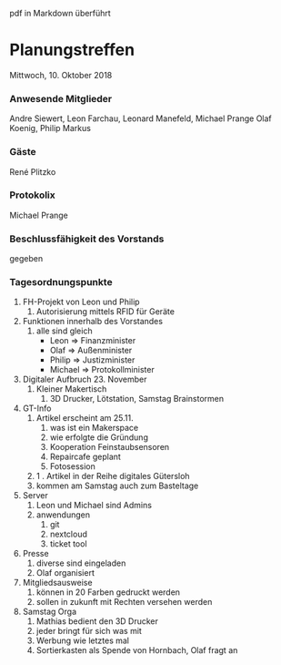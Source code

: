 pdf in Markdown überführt

# **Planungstreffen**
Mittwoch, 10. Oktober 2018

### Anwesende Mitglieder
Andre Siewert, Leon Farchau, Leonard Manefeld, Michael Prange Olaf Koenig, Philip Markus

### Gäste
René Plitzko

### Protokolix
Michael Prange

### Beschlussfähigkeit des Vorstands
gegeben

### Tagesordnungspunkte
1. FH-Projekt von Leon und Philip
	1. Autorisierung mittels RFID für Geräte
1. Funktionen innerhalb des Vorstandes
	1. alle sind gleich
		* Leon => Finanzminister
		* Olaf => Außenminister
		* Philip => Justizminister
		* Michael => Protokollminister
1. Digitaler Aufbruch 23. November
	1. Kleiner Makertisch
		1. 3D Drucker, Lötstation, Samstag Brainstormen
1. GT-Info
	1. Artikel erscheint am 25.11.
		1. was ist ein Makerspace
		1. wie erfolgte die Gründung
		1. Kooperation Feinstaubsensoren
		1. Repaircafe geplant
		1. Fotosession
	1. 1 . Artikel in der Reihe digitales Gütersloh
	1. kommen am Samstag auch zum Basteltage
1. Server
	1. Leon und Michael sind Admins
	1. anwendungen
		1. git
		1. nextcloud
		1. ticket tool
1. Presse
	1. diverse sind eingeladen
	1. Olaf organisiert
1. Mitgliedsausweise
	1. können in 20 Farben gedruckt werden
	1. sollen in zukunft mit Rechten versehen werden
1. Samstag Orga
	1. Mathias bedient den 3D Drucker
	1. jeder bringt für sich was mit
	1. Werbung wie letztes mal
	1. Sortierkasten als Spende von Hornbach, Olaf fragt an
